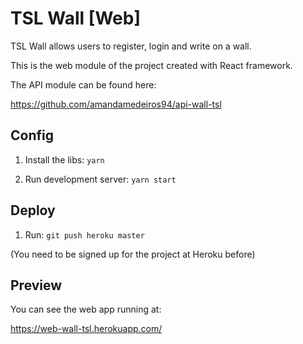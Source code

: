 # TSL Wall [Web]

TSL Wall allows users to register, login and write on a wall.

This is the web module of the project created with React framework.

The API module can be found here:

https://github.com/amandamedeiros94/api-wall-tsl

## Config

1.  Install the libs: `yarn`

2.  Run development server: `yarn start`

## Deploy

1.  Run: `git push heroku master`

(You need to be signed up for the project at Heroku before)

## Preview

You can see the web app running at:

https://web-wall-tsl.herokuapp.com/
